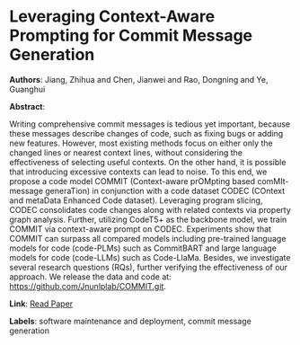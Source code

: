 # Leveraging Context-Aware Prompting for Commit Message Generation

**Authors**: Jiang, Zhihua and Chen, Jianwei and Rao, Dongning and Ye, Guanghui

**Abstract**:

Writing comprehensive commit messages is tedious yet important, because these messages describe changes of code, such as fixing bugs or adding new features. However, most existing methods focus on either only the changed lines or nearest context lines, without considering the effectiveness of selecting useful contexts. On the other hand, it is possible that introducing excessive contexts can lead to noise. To this end, we propose a code model COMMIT (Context-aware prOMpting based comMIt-message generaTion) in conjunction with a code dataset CODEC (COntext and metaData Enhanced Code dataset). Leveraging program slicing, CODEC consolidates code changes along with related contexts via property graph analysis. Further, utilizing CodeT5+ as the backbone model, we train COMMIT via context-aware prompt on CODEC. Experiments show that COMMIT can surpass all compared models including pre-trained language models for code (code-PLMs) such as CommitBART and large language models for code (code-LLMs) such as Code-LlaMa. Besides, we investigate several research questions (RQs), further verifying the effectiveness of our approach. We release the data and code at: https://github.com/Jnunlplab/COMMIT.git.

**Link**: [Read Paper](https://aclanthology.org/2024.emnlp-main.749)

**Labels**: software maintenance and deployment, commit message generation
